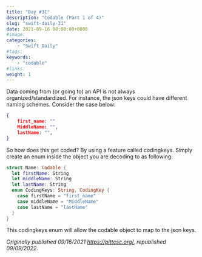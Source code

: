 ```yaml
---
title: "Day #31"
description: "Codable (Part 1 of 4)"
slug: "swift-daily-31"
date: 2021-09-16 00:00:00+0000
#image:
categories:
    - "Swift Daily"
#tags:
keywords:
    - "codable"
#links:
weight: 1
---
```


Data coming from (or going to) an API is not always organized/standardized. For instance, the json keys could have different naming schemes. Consider the case below:

```json
{
    first_name: ""
    MiddleName: "",
    lastName: "",
}
```

So how does this get coded? By using a feature called codingkeys. Simply create an enum inside the object you are decoding to as following:

```swift
struct Name: Codable {
  let firstName: String
  let middleName: String
  let lastName: String
  enum CodingKeys: String, CodingKey {
    case firstName = "first_name"
    case middleName = "MiddleName"
    case lastName = "lastName"
  }
}
```

This codingkeys enum will allow the codable object to map to the json keys.

*Originally published 09/16/2021 https://pittcsc.org/, republished 09/09/2022.*
